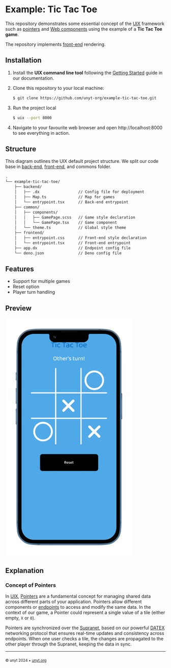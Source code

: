 # Example: Tic Tac Toe

This repository demonstrates some essential concept of the [UIX](https://uix.unyt.org) framework such as [pointers](https://unyt.org/glossary#pointer) and [Web components](https://unyt.org/glossary#web-components) using the example of a **Tic Tac Toe game**.


The repository implements [front-end](https://unyt.org/glossary#back-end) rendering.

## Installation
1. Install the **UIX command line tool** following the [Getting Started](https://docs.unyt.org/manual/uix/getting-started#the-uix-command-line-tool) guide in our documentation.

2. Clone this repository to your local machine:

	```bash
	$ git clone https://github.com/unyt-org/example-tic-tac-toe.git
	```
3. Run the project local
	```bash
	$ uix --port 8000
	```
4. Navigate to your favourite web browser and open http://localhost:8000 to see everything in action. 

## Structure
This diagram outlines the UIX default project structure.
We split our code base in [back-end](https://unyt.org/glossary#back-end), [front-end](https://unyt.org/glossary#front-end), and commons folder.
```
.
└── example-tic-tac-toe/
    ├── backend/
    │   ├── .dx                 // Config file for deployment
    │   ├── Map.ts              // Map for games
    │   └── entrypoint.tsx      // Back-end entrypoint
    ├── common/
    │   ├── components/
    │   │   ├── GamePage.scss   // Game style declaration
    │   │   └── GamePage.tsx    // Game component
    │   └── theme.ts            // Global style theme
    ├── frontend/
    │   ├── entrypoint.css      // Front-end style declaration
    │   └── entrypoint.tsx      // Front-end entrypoint
    ├── app.dx                  // Endpoint config file
    └── deno.json               // Deno config file
```

## Features
* Support for multiple games
* Reset option
* Player turn handling

## Preview
<img src=".github/screenshot.png" width="400">


## Explanation
### Concept of Pointers
In [UIX](https://uix.unyt.org), [Pointers](https://unyt.org/glossary#pointer) are a fundamental concept for managing shared data across different parts of your application. Pointers allow different components or [endpoints](https://unyt.org/glossary#endpoint) to access and modify the same data. In the context of our game, a Pointer could represent a single value of a tile (either empty, `X` or `O`).

Pointers are synchronized over the [Supranet](https://unyt.org/glossary#supranet), based on our powerful [DATEX](https://datex.unyt.org) networking protocol that ensures real-time updates and consistency across endpoints. When one user checks a tile, the changes are propagated to the other player through the Supranet, keeping the data in sync.

---

<sub>&copy; unyt 2024 • [unyt.org](https://unyt.org)</sub>
